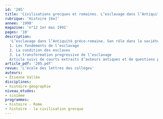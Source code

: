 ```yaml
---
id: '205'
title: 'Civilisations grecques et romaines. L’esclavage dans l’Antiquité  '
rubrique: 'Histoire [6e]'
annee: '1990'
magazine: 'n°12 1er mai 1991'
pages: '10'
description: 
  'L’esclavage dans l’Antiquité gréco-romaine. Son rôle dans la société. Le vocabulaire propre à l’esclavage. La position des philosophes. Prolongements : traite des Noirs, travail des enfants dans les pays sous-développés, etc.
  1. Les fondements de l’esclavage
  2. La condition des esclaves
  3. La transformation progressive de l’esclavage
  Article suivi de courts extraits d’auteurs antiques et de questions posées aux élèves.'
article_pdf: '205.pdf'
revue: 'L’école des lettres des collèges'
auteurs:
- Étienne Vallée
disciplines:
- histoire-géographie
niveau_etudes:
- sixième
programmes:
- histoire - Rome
- histoire - la civilisation grecque
---
```

